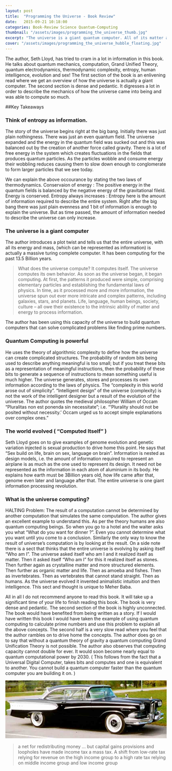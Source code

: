 ```yaml
---
layout: post
title:  "Programming the Universe - Book Review"
date:   2015-09-21 10:18:00
categories: Book-Review Science Quantum-Computing
thumbnail: "/assets/images/programming_the_universe_thumb.jpg"
excerpt: "The universe is a giant quantum computer. All of its matter and energy process information in such a manner that it computes itself. The author, Seth Lloyd, first gives a primer of how the universe is a giant information processing system in a lucid manner; then in a pedantic and dense language explains how the universe computed complicated things like life and human beings."
cover: "/assets/images/programming_the_universe_hubble_floating.jpg"
---
```

 
The author, Seth Lloyd, has tried to cram in a lot in information in this book. He talks about quantum mechanics, computation, Grand Unified Theory, quantum electrodynamics, thermodynamic complexity, entropy, human intelligence, evolution and sex! The first section of the book is an enlivening read where we get an overview of how the universe is actually a giant computer. The second section is dense and pedantic. It digresses a lot in order to describe the mechanics of how the universe came into being and was able to compute so much.

##Key Takeaways

###	Think of entropy as information.

The story of the universe begins right at the big bang. Initially there was just plain nothingness. There was just an even quantum field. The universe expanded and the energy in the quantum field was sucked out and this was balanced out by the creation of another force called gravity. There is a lot of free energy in the system which creates fluctuations in the fields that produces quantum particles. As the particles wobble and consume energy their wobbling reduces causing them to slow down enough to conglomerate to form larger particles that we see today.

We can explain the above occourance by stating the two laws of thermodynamics.
Conservaion of energy : The positive energy in the quantum fields is balanced by the negative energy of the gravitational fileld. Energy is conserved.
Entropy always increases : Entropy here is the amount of information required to describe the entire system. Right after the big bang there was just plain evenness and 1 bit of information is enough to explain the universe. But as time passed, the amount of information needed to describe the universe can only increase.


### The universe is a giant computer

The author introduces a plot twist and tells us that the entire universe, with all its energy and mass, (which can be represented as information) is actually a massive turing complete computer. It has been computing for the past 13.5 Billion years.

> What does the universe compute? It computes itself. The universe computes its own behavior. As soon as the universe began, it began computing. At first, the patterns it produced were simple, comprising elementary particles and establishing the fundamental laws of physics. In time, as it processed more and more information, the universe spun out ever more intricate and complex patterns, including galaxies, stars, and planets. Life, language, human beings, society, culture – all owe their existence to the intrinsic ability of matter and energy to process information.

The author has been using this capacity of the universe to build quantum computers that can solve complicated problems like finding prime numbers.

### Quantum Computing is powerful

 He uses the theory of algorithmic complexity to define how the universe can create complicated structures. The probability of random bits being used to describe anything meaningful is too small; but if you treat these bits as a representation of meaningful instructions, then the probability of these bits to generate a sequence of instructions to mean something useful is much higher. The universe generates, stores and processes its own information according to the laws of physics. The “complexity in this world arose out of simplicity”. “Intelligent design” of the universe (complexity) is not the work of the intelligent designer but a result of the evolution of the universe. The author quotes the medieval philosopher William of Occam “Pluralitas non est ponenda sin necessitate”; i.e. “‘Plurality should not be posited without necessity.’ Occam urged us to accept simple explanations over complex ones.”

 ### The world evolved ( “Computed Itself” )

 Seth Lloyd goes on to give examples of genome evolution and genetic variation injected is sexual production to drive home this point. He says that “Sex build on life, brain on sex, language on brain”. Information is nested as design models, i.e. the amount of information required to represent an airplane is as much as the one used to represent its design. It need not be represented as the information in each atom of aluminium in its body. He explains how earth must be 3Billion years old, how life came after that, genome even later and language after that. The entire universe is one giant information processing revolution.

 ### What is the universe computing?

 HALTING Problem: The result of a computation cannot be determined by another computation that simulates the same computation. The author gives an excellent example to understand this. As per the theory humans are also quantum computing beings. So when you go to a hotel and the waiter asks you what “What do you want for dinner ?”. Even you cannot determine what you want until you come to a conclusion. Similarly the only way to know the result of universe’s computation is by looking at the result.
 On a side note there is a sect that thinks that the entire universe is evolving by asking itself “Who am I”. The universe asked itself who am I and it realized itself as matter. Then it asked itself “Who am I” for this it realized itself as stones. Then further again as crystalline matter and more structured elements. Then further as organic matter and life. Then as amoeba and fishes. Then as invertebrates. Then as vertebrates that cannot stand straight. Then as humans. As the universe evolved it invented animalistic intuition and then intelligence. This sect and thought is unique to Meher Baba.


All in all I do not recommend anyone to read this book. It will take up a significant time of your life to finish reading this book. The book is very dense and pedantic. The second section of the book is highly unconnected. The book would have benefited from being written as a story. If I would have written this book I would have taken the example of using quantum computing to calculate prime numbers and use this problem to explain all the above concepts. The second half is a very slow read where you feel that the author rambles on to drive home the concepts. The author does go on to say that without a quantum theory of gravity a quantum computing Grand Unification Theory is not possible. The author also observes that computing capacity cannot double for ever. It would soon become nearly equal to quantum computational power by 2030. ( This follows from the fact that a Universal Digital Computer, takes bits and computes and one is equivalent to another. You cannot build a quantum computer faster than the quantum computer you are building it on. )

![Ford Edsel](/assets/images/business_adventures_3.jpg)

> a net for redistributing money … but capital gains provisions and loopholes have made income tax a mass tax. A shift from low-rate tax relying for revenue on the high income group to a high rate tax relying on middle income group and low income group
